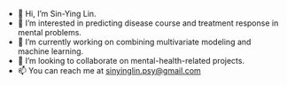 - 👋 Hi, I’m Sin-Ying Lin.
- 👀 I’m interested in predicting disease course and treatment response in mental problems. 
- 🌱 I’m currently working on combining multivariate modeling and machine learning. 
- 💞️ I’m looking to collaborate on mental-health-related projects.
- 📫 You can reach me at sinyinglin.psy@gmail.com

